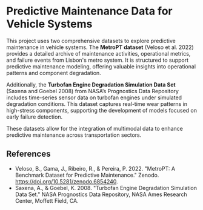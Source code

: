 # Predictive Maintenance Data for Vehicle Systems

This project uses two comprehensive datasets to explore predictive maintenance in vehicle systems. The **MetroPT dataset** (Veloso et al. 2022) provides a detailed archive of maintenance activities, operational metrics, and failure events from Lisbon's metro system. It is structured to support predictive maintenance modeling, offering valuable insights into operational patterns and component degradation.

Additionally, the **Turbofan Engine Degradation Simulation Data Set** (Saxena and Goebel 2008) from NASA’s Prognostics Data Repository includes time-series sensor data on turbofan engines under simulated degradation conditions. This dataset captures real-time wear patterns in high-stress components, supporting the development of models focused on early failure detection.

These datasets allow for the integration of multimodal data to enhance predictive maintenance across transportation sectors.

## References
- Veloso, B., Gama, J., Ribeiro, R., & Pereira, P. 2022. "MetroPT: A Benchmark Dataset for Predictive Maintenance." Zenodo. https://doi.org/10.5281/zenodo.6854240.
- Saxena, A., & Goebel, K. 2008. "Turbofan Engine Degradation Simulation Data Set." NASA Prognostics Data Repository, NASA Ames Research Center, Moffett Field, CA.
